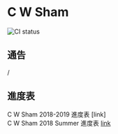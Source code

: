 # C W Sham
![CI status](https://img.shields.io/badge/CWSHAM%20-Physics-00b2b4.svg)

## 通告
/


## 進度表
C W Sham 2018-2019 進度表
[link]
<br>
C W Sham 2018 Summer 進度表
[link](https://github.com/chunhon/cwsham/blob/master/weeklyprogress.md)
<br>


